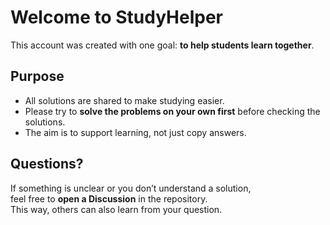 # Welcome to StudyHelper  

This account was created with one goal: **to help students learn together**.  

## Purpose  
- All solutions are shared to make studying easier.  
- Please try to **solve the problems on your own first** before checking the solutions.  
- The aim is to support learning, not just copy answers.  

## Questions?  
If something is unclear or you don’t understand a solution,  
feel free to **open a Discussion** in the repository.  
This way, others can also learn from your question.  

